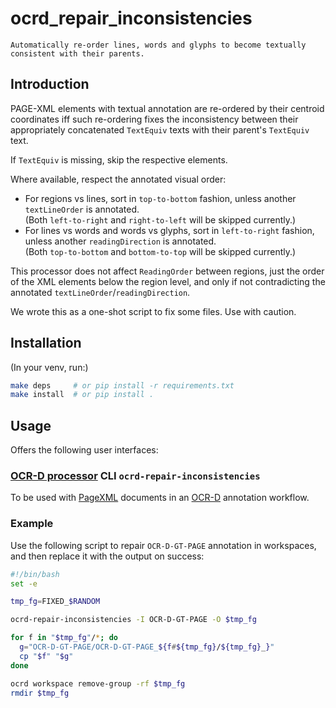 # ocrd_repair_inconsistencies

    Automatically re-order lines, words and glyphs to become textually consistent with their parents.

## Introduction

PAGE-XML elements with textual annotation are re-ordered by their centroid coordinates
iff such re-ordering fixes the inconsistency between their appropriately concatenated
`TextEquiv` texts with their parent's `TextEquiv` text.

If `TextEquiv` is missing, skip the respective elements.

Where available, respect the annotated visual order:
- For regions vs lines, sort in `top-to-bottom` fashion, unless another `textLineOrder` is annotated.  
  (Both `left-to-right` and `right-to-left` will be skipped currently.)
- For lines vs words and words vs glyphs, sort in `left-to-right` fashion, unless another `readingDirection` is annotated.  
  (Both `top-to-bottom` and `bottom-to-top` will be skipped currently.)

This processor does not affect `ReadingOrder` between regions, just the order of the XML elements
below the region level, and only if not contradicting the annotated `textLineOrder`/`readingDirection`.

We wrote this as a one-shot script to fix some files. Use with caution.

## Installation

(In your venv, run:)

```sh
make deps     # or pip install -r requirements.txt
make install  # or pip install .
```

## Usage

Offers the following user interfaces:

### [OCR-D processor](https://ocr-d.github.io/cli) CLI `ocrd-repair-inconsistencies`

To be used with [PageXML](https://github.com/PRImA-Research-Lab/PAGE-XML)
documents in an [OCR-D](https://ocr-d.github.io) annotation workflow.

### Example

Use the following script to repair `OCR-D-GT-PAGE` annotation in workspaces,
and then replace it with the output on success:

~~~sh
#!/bin/bash
set -e

tmp_fg=FIXED_$RANDOM

ocrd-repair-inconsistencies -I OCR-D-GT-PAGE -O $tmp_fg

for f in "$tmp_fg"/*; do
  g="OCR-D-GT-PAGE/OCR-D-GT-PAGE_${f#${tmp_fg}/${tmp_fg}_}"
  cp "$f" "$g"
done

ocrd workspace remove-group -rf $tmp_fg
rmdir $tmp_fg
~~~
